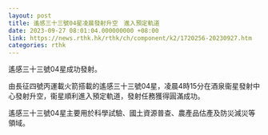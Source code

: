 ```yaml
---
layout: post
title: 遙感三十三號04星凌晨發射升空　進入預定軌道
date: 2023-09-27 08:01:04.000000000 +08:00
link: https://news.rthk.hk/rthk/ch/component/k2/1720256-20230927.htm
categories: rthk
---
```


遙感三十三號04星成功發射。

由長征四號丙運載火箭搭載的遙感三十三號04星，凌晨4時15分在酒泉衞星發射中心發射升空，衞星順利進入預定軌道，發射任務獲得圓滿成功。

遙感三十三號04星主要用於科學試驗、國土資源普查、農產品估產及防災減災等領域。
